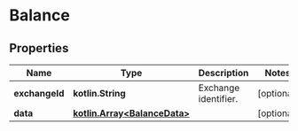 
# Balance

## Properties
Name | Type | Description | Notes
------------ | ------------- | ------------- | -------------
**exchangeId** | **kotlin.String** | Exchange identifier. |  [optional]
**data** | [**kotlin.Array&lt;BalanceData&gt;**](BalanceData.md) |  |  [optional]



